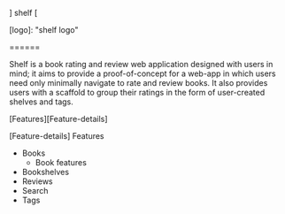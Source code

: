 ] shelf [

[logo]: "shelf logo"

======

Shelf is a book rating and review web application designed with users in mind; it aims to provide a proof-of-concept for a web-app in which users need only minimally navigate to rate and review books. It also provides users with a scaffold to group their ratings in the form of user-created shelves and tags.

[Features][Feature-details]

[Feature-details] Features
  * Books
    * Book features
  * Bookshelves
  * Reviews
  * Search
  * Tags

